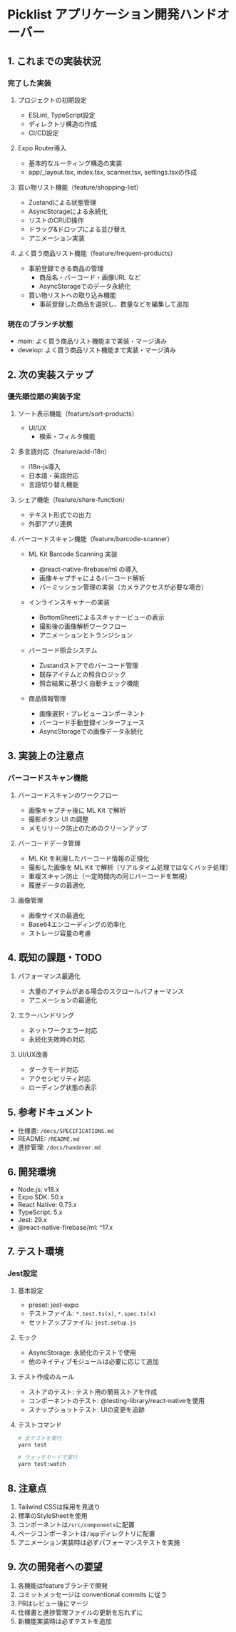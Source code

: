# Picklist アプリケーション開発ハンドオーバー

## 1. これまでの実装状況

### 完了した実装
1. プロジェクトの初期設定
   - ESLint, TypeScript設定
   - ディレクトリ構造の作成
   - CI/CD設定

2. Expo Router導入
   - 基本的なルーティング構造の実装
   - app/_layout.tsx, index.tsx, scanner.tsx, settings.tsxの作成

3. 買い物リスト機能（feature/shopping-list）
   - Zustandによる状態管理
   - AsyncStorageによる永続化
   - リストのCRUD操作
   - ドラッグ&ドロップによる並び替え
   - アニメーション実装

4. よく買う商品リスト機能（feature/frequent-products）
   - 事前登録できる商品の管理
     - 商品名・バーコード・画像URL など
     - AsyncStorageでのデータ永続化
   - 買い物リストへの取り込み機能
     - 事前登録した商品を選択し、数量などを編集して追加

### 現在のブランチ状態
- main: よく買う商品リスト機能まで実装・マージ済み
- develop: よく買う商品リスト機能まで実装・マージ済み

## 2. 次の実装ステップ

### 優先順位順の実装予定
1. ソート表示機能（feature/sort-products）
   - UI/UX
     - 検索・フィルタ機能

2. 多言語対応（feature/add-i18n）
   - i18n-js導入
   - 日本語・英語対応
   - 言語切り替え機能

3. シェア機能（feature/share-function）
   - テキスト形式での出力
   - 外部アプリ連携

5. バーコードスキャン機能（feature/barcode-scanner）
   - ML Kit Barcode Scanning 実装
     - @react-native-firebase/ml の導入
     - 画像キャプチャによるバーコード解析
     - パーミッション管理の実装（カメラアクセスが必要な場合）

   - インラインスキャナーの実装
     - BottomSheetによるスキャナービューの表示
     - 撮影後の画像解析ワークフロー
     - アニメーションとトランジション
   
   - バーコード照合システム
     - Zustandストアでのバーコード管理
     - 既存アイテムとの照合ロジック
     - 照合結果に基づく自動チェック機能
   
   - 商品情報管理
     - 画像選択・プレビューコンポーネント
     - バーコード手動登録インターフェース
     - AsyncStorageでの画像データ永続化


## 3. 実装上の注意点

### バーコードスキャン機能
1. バーコードスキャンのワークフロー
   - 画像キャプチャ後に ML Kit で解析
   - 撮影ボタン UI の調整
   - メモリリーク防止のためのクリーンアップ

2. バーコードデータ管理
   - ML Kit を利用したバーコード情報の正規化
   - 撮影した画像を ML Kit で解析（リアルタイム処理ではなくバッチ処理）
   - 重複スキャン防止（一定時間内の同じバーコードを無視）
   - 履歴データの最適化

3. 画像管理
   - 画像サイズの最適化
   - Base64エンコーディングの効率化
   - ストレージ容量の考慮

## 4. 既知の課題・TODO

1. パフォーマンス最適化
   - 大量のアイテムがある場合のスクロールパフォーマンス
   - アニメーションの最適化

2. エラーハンドリング
   - ネットワークエラー対応
   - 永続化失敗時の対応

3. UI/UX改善
   - ダークモード対応
   - アクセシビリティ対応
   - ローディング状態の表示

## 5. 参考ドキュメント
- 仕様書: `/docs/SPECIFICATIONS.md`
- README: `/README.md`
- 進捗管理: `/docs/handover.md`

## 6. 開発環境
- Node.js: v18.x
- Expo SDK: 50.x
- React Native: 0.73.x
- TypeScript: 5.x
- Jest: 29.x
- @react-native-firebase/ml: ^17.x

## 7. テスト環境

### Jest設定
1. 基本設定
   - preset: jest-expo
   - テストファイル: `*.test.ts(x)`, `*.spec.ts(x)`
   - セットアップファイル: `jest.setup.js`

2. モック
   - AsyncStorage: 永続化のテストで使用
   - 他のネイティブモジュールは必要に応じて追加

3. テスト作成のルール
   - ストアのテスト: テスト用の簡易ストアを作成
   - コンポーネントのテスト: @testing-library/react-nativeを使用
   - スナップショットテスト: UIの変更を追跡

4. テストコマンド
   ```bash
   # 全テストを実行
   yarn test

   # ウォッチモードで実行
   yarn test:watch
   ```

## 8. 注意点
1. Tailwind CSSは採用を見送り
2. 標準のStyleSheetを使用
3. コンポーネントは`/src/components`に配置
4. ページコンポーネントは`/app`ディレクトリに配置
5. アニメーション実装時は必ずパフォーマンステストを実施

## 9. 次の開発者への要望
1. 各機能はfeatureブランチで開発
2. コミットメッセージは conventional commits に従う
3. PRはレビュー後にマージ
4. 仕様書と進捗管理ファイルの更新を忘れずに
5. 新機能実装時は必ずテストを追加
